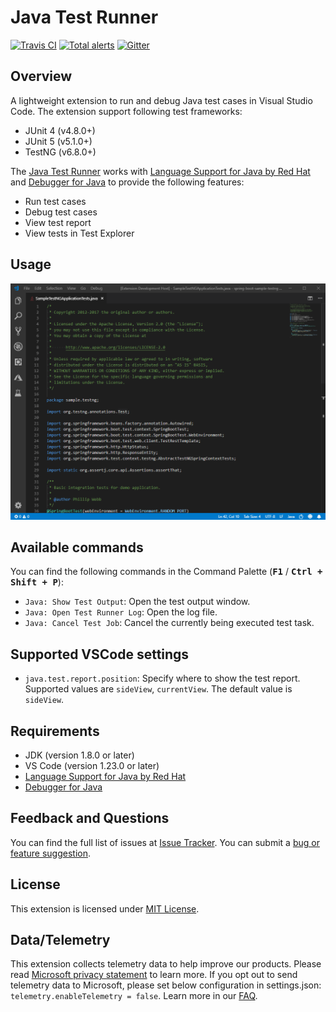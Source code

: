 # Java Test Runner

[![Travis CI](https://travis-ci.org/Microsoft/vscode-java-test.svg?branch=master)](https://travis-ci.org/Microsoft/vscode-java-test)
[![Total alerts](https://img.shields.io/lgtm/alerts/g/Microsoft/vscode-java-test.svg?logo=lgtm&logoWidth=18)](https://lgtm.com/projects/g/Microsoft/vscode-java-test/alerts/)
[![Gitter](https://badges.gitter.im/Microsoft/vscode-java-test.svg)](https://gitter.im/Microsoft/vscode-java-test)

## Overview

A lightweight extension to run and debug Java test cases in Visual Studio Code. The extension support following test frameworks:

- JUnit 4 (v4.8.0+)
- JUnit 5 (v5.1.0+)
- TestNG (v6.8.0+)

The [Java Test Runner](https://marketplace.visualstudio.com/items?itemName=vscjava.vscode-java-test) works with [Language Support for Java by Red Hat](https://marketplace.visualstudio.com/items?itemName=redhat.java) and [Debugger for Java](https://marketplace.visualstudio.com/items?itemName=vscjava.vscode-java-debug) to provide the following features:

- Run test cases
- Debug test cases
- View test report
- View tests in Test Explorer

## Usage

![Run/debug JUnit test](demo/demo.gif)

## Available commands

You can find the following commands in the Command Palette (<kbd>**F1**</kbd> / <kbd>**Ctrl + Shift + P**</kbd>):
- `Java: Show Test Output`: Open the test output window.
- `Java: Open Test Runner Log`: Open the log file.
- `Java: Cancel Test Job`: Cancel the currently being executed test task.

## Supported VSCode settings

- `java.test.report.position`: Specify where to show the test report. Supported values are `sideView`, `currentView`. The default value is `sideView`.

## Requirements

- JDK (version 1.8.0 or later)
- VS Code (version 1.23.0 or later)
- [Language Support for Java by Red Hat](https://marketplace.visualstudio.com/items?itemName=redhat.java)
- [Debugger for Java](https://marketplace.visualstudio.com/items?itemName=vscjava.vscode-java-debug)

## Feedback and Questions

You can find the full list of issues at [Issue Tracker](https://github.com/Microsoft/vscode-java-test/issues). You can submit a [bug or feature suggestion](https://github.com/Microsoft/vscode-java-test/issues/new).

## License

This extension is licensed under [MIT License](LICENSE.txt).

## Data/Telemetry

This extension collects telemetry data to help improve our products. Please read [Microsoft privacy statement](https://privacy.microsoft.com/en-us/privacystatement) to learn more. If you opt out to send telemetry data to Microsoft, please set below configuration in settings.json: `telemetry.enableTelemetry = false`. Learn more in our [FAQ](https://code.visualstudio.com/docs/supporting/faq#_how-to-disable-telemetry-reporting).
